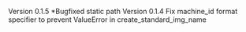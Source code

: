Version 0.1.5
*Bugfixed static path
Version 0.1.4
Fix machine_id format specifier to prevent ValueError in create_standard_img_name